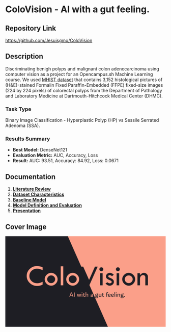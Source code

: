 # ColoVision - AI with a gut feeling.

## Repository Link

https://github.com/Jesuisgmo/ColoVision


## Description

Discriminating benigh polyps and malignant colon adenocarcinoma using computer vision as a project for an Opencampus.sh Machine Learning course. We used [MHIST dataset](https://bmirds.github.io/MHIST/) that contains 3,152 histological pictures of (H&E)-stained Formalin Fixed Paraffin-Embedded (FFPE) fixed-size images (224 by 224 pixels) of colorectal polyps from the Department of Pathology and Laboratory Medicine at Dartmouth-Hitchcock Medical Center (DHMC).

### Task Type

Binary Image Classification - Hyperplastic Polyp (HP) vs Sessile Serrated Adenoma (SSA).

### Results Summary

- **Best Model:** DenseNet121
- **Evaluation Metric:** AUC, Accuracy, Loss
- **Result:** 
              AUC: 93.51,
              Accuracy: 84.92,
              Loss: 0.0671
## Documentation

1. **[Literature Review](0_LiteratureReview/README.md)**
2. **[Dataset Characteristics](1_DatasetCharacteristics/exploratory_data_analysis.ipynb)**
3. **[Baseline Model](2_BaselineModel/baseline_model.ipynb)**
4. **[Model Definition and Evaluation](3_Model/model_definition_evaluation)**
5. **[Presentation](4_Presentation/README.md)**

## Cover Image

![Project Cover Image](CoverImage/ColoVision.png)
